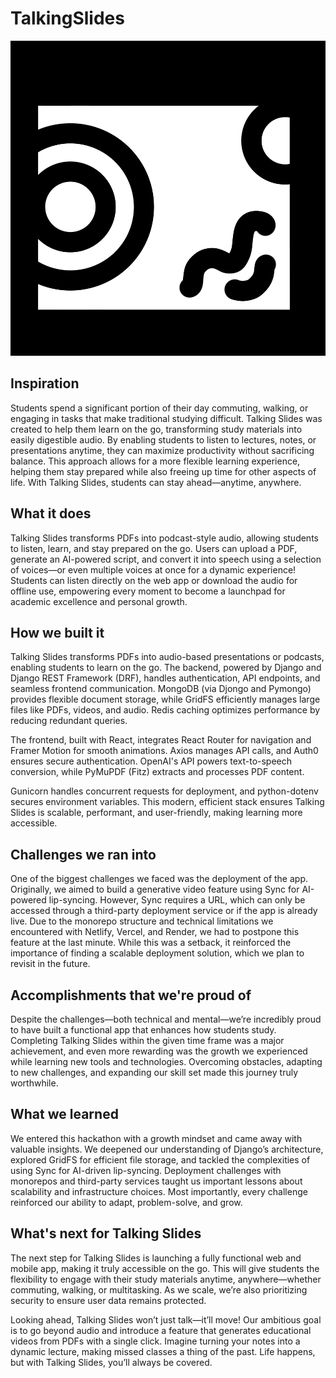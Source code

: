 # TalkingSlides

![Alt text](frontend/public/logo.PNG)

## Inspiration
Students spend a significant portion of their day commuting, walking, or engaging in tasks that make traditional studying difficult. Talking Slides was created to help them learn on the go, transforming study materials into easily digestible audio. By enabling students to listen to lectures, notes, or presentations anytime, they can maximize productivity without sacrificing balance. This approach allows for a more flexible learning experience, helping them stay prepared while also freeing up time for other aspects of life. With Talking Slides, students can stay ahead—anytime, anywhere.

## What it does
Talking Slides transforms PDFs into podcast-style audio, allowing students to listen, learn, and stay prepared on the go. Users can upload a PDF, generate an AI-powered script, and convert it into speech using a selection of voices—or even multiple voices at once for a dynamic experience! Students can listen directly on the web app or download the audio for offline use, empowering every moment to become a launchpad for academic excellence and personal growth.

## How we built it
Talking Slides transforms PDFs into audio-based presentations or podcasts, enabling students to learn on the go. The backend, powered by Django and Django REST Framework (DRF), handles authentication, API endpoints, and seamless frontend communication. MongoDB (via Djongo and Pymongo) provides flexible document storage, while GridFS efficiently manages large files like PDFs, videos, and audio. Redis caching optimizes performance by reducing redundant queries.

The frontend, built with React, integrates React Router for navigation and Framer Motion for smooth animations. Axios manages API calls, and Auth0 ensures secure authentication. OpenAI's API powers text-to-speech conversion, while PyMuPDF (Fitz) extracts and processes PDF content.

Gunicorn handles concurrent requests for deployment, and python-dotenv secures environment variables. This modern, efficient stack ensures Talking Slides is scalable, performant, and user-friendly, making learning more accessible.

## Challenges we ran into
One of the biggest challenges we faced was the deployment of the app. Originally, we aimed to build a generative video feature using Sync for AI-powered lip-syncing. However, Sync requires a URL, which can only be accessed through a third-party deployment service or if the app is already live. Due to the monorepo structure and technical limitations we encountered with Netlify, Vercel, and Render, we had to postpone this feature at the last minute. While this was a setback, it reinforced the importance of finding a scalable deployment solution, which we plan to revisit in the future.

## Accomplishments that we're proud of
Despite the challenges—both technical and mental—we’re incredibly proud to have built a functional app that enhances how students study. Completing Talking Slides within the given time frame was a major achievement, and even more rewarding was the growth we experienced while learning new tools and technologies. Overcoming obstacles, adapting to new challenges, and expanding our skill set made this journey truly worthwhile.

## What we learned
We entered this hackathon with a growth mindset and came away with valuable insights. We deepened our understanding of Django’s architecture, explored GridFS for efficient file storage, and tackled the complexities of using Sync for AI-driven lip-syncing. Deployment challenges with monorepos and third-party services taught us important lessons about scalability and infrastructure choices. Most importantly, every challenge reinforced our ability to adapt, problem-solve, and grow.

## What's next for Talking Slides
The next step for Talking Slides is launching a fully functional web and mobile app, making it truly accessible on the go. This will give students the flexibility to engage with their study materials anytime, anywhere—whether commuting, walking, or multitasking. As we scale, we’re also prioritizing security to ensure user data remains protected.

Looking ahead, Talking Slides won’t just talk—it’ll move! Our ambitious goal is to go beyond audio and introduce a feature that generates educational videos from PDFs with a single click. Imagine turning your notes into a dynamic lecture, making missed classes a thing of the past. Life happens, but with Talking Slides, you’ll always be covered.
